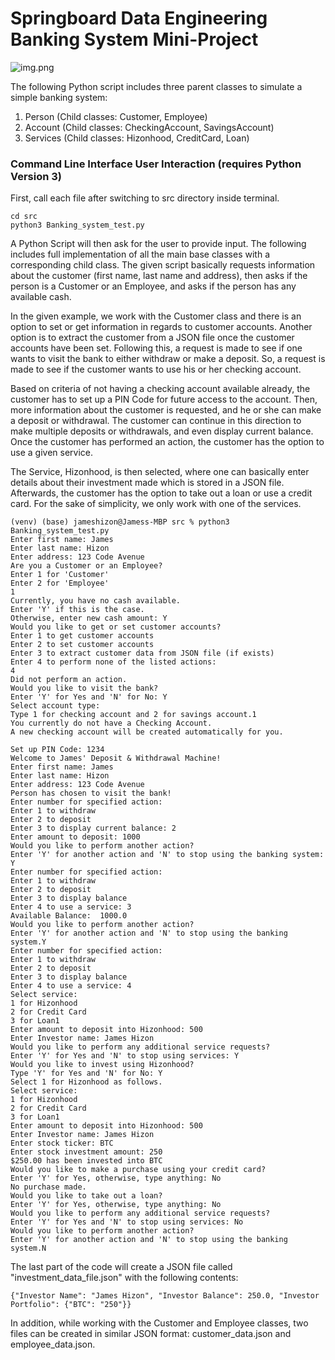 # Springboard Data Engineering Banking System Mini-Project

![img.png](https://www.bcsconsulting.com/wp-content/uploads/2018/12/bank-system-tile.png)


The following Python script includes three parent classes to simulate a simple banking system:
1. Person (Child classes: Customer, Employee)
2. Account (Child classes: CheckingAccount, SavingsAccount)
3. Services (Child classes: Hizonhood, CreditCard, Loan)


### Command Line Interface User Interaction (requires Python Version 3)

First, call each file after switching to src directory inside terminal.

```
cd src
python3 Banking_system_test.py
```

A Python Script will then ask for the user to provide input. 
The following includes full implementation of all the main base classes with a corresponding child class. The given script basically requests information about the customer (first name, last name and address), then asks if the person is a Customer or an Employee, and asks if the person has any available cash.

In the given example, we work with the Customer class and there is an option to set or get information in regards to customer accounts.
Another option is to extract the customer from a JSON file once the customer accounts have been set.
Following this, a request is made to see if one wants to visit the bank to either withdraw or make a deposit.
So, a request is made to see if the customer wants to use his or her checking account.

Based on criteria of not having a checking account available already, the customer has to set up a PIN Code for future access to the account.
Then, more information about the customer is requested, and he or she can make a deposit or withdrawal.
The customer can continue in this direction to make multiple deposits or withdrawals, and even display current balance.
Once the customer has performed an action, the customer has the option to use a given service.

The Service, Hizonhood, is then selected, where one can basically enter details about their investment made which is stored in a JSON file.
Afterwards, the customer has the option to take out a loan or use a credit card.
For the sake of simplicity, we only work with one of the services.



```
(venv) (base) jameshizon@Jamess-MBP src % python3 Banking_system_test.py                         
Enter first name: James
Enter last name: Hizon
Enter address: 123 Code Avenue
Are you a Customer or an Employee?
Enter 1 for 'Customer'
Enter 2 for 'Employee'
1
Currently, you have no cash available.
Enter 'Y' if this is the case.
Otherwise, enter new cash amount: Y
Would you like to get or set customer accounts?
Enter 1 to get customer accounts
Enter 2 to set customer accounts
Enter 3 to extract customer data from JSON file (if exists)
Enter 4 to perform none of the listed actions: 
4
Did not perform an action.
Would you like to visit the bank?
Enter 'Y' for Yes and 'N' for No: Y
Select account type:
Type 1 for checking account and 2 for savings account.1
You currently do not have a Checking Account.
A new checking account will be created automatically for you.

Set up PIN Code: 1234
Welcome to James' Deposit & Withdrawal Machine!
Enter first name: James
Enter last name: Hizon
Enter address: 123 Code Avenue
Person has chosen to visit the bank!
Enter number for specified action:
Enter 1 to withdraw
Enter 2 to deposit
Enter 3 to display current balance: 2
Enter amount to deposit: 1000
Would you like to perform another action?
Enter 'Y' for another action and 'N' to stop using the banking system: Y
Enter number for specified action:
Enter 1 to withdraw
Enter 2 to deposit
Enter 3 to display balance
Enter 4 to use a service: 3
Available Balance:  1000.0
Would you like to perform another action?
Enter 'Y' for another action and 'N' to stop using the banking system.Y
Enter number for specified action:
Enter 1 to withdraw
Enter 2 to deposit
Enter 3 to display balance
Enter 4 to use a service: 4
Select service:
1 for Hizonhood
2 for Credit Card
3 for Loan1
Enter amount to deposit into Hizonhood: 500
Enter Investor name: James Hizon
Would you like to perform any additional service requests?
Enter 'Y' for Yes and 'N' to stop using services: Y
Would you like to invest using Hizonhood?
Type 'Y' for Yes and 'N' for No: Y
Select 1 for Hizonhood as follows.
Select service:
1 for Hizonhood
2 for Credit Card
3 for Loan1
Enter amount to deposit into Hizonhood: 500
Enter Investor name: James Hizon
Enter stock ticker: BTC 
Enter stock investment amount: 250
$250.00 has been invested into BTC
Would you like to make a purchase using your credit card?
Enter 'Y' for Yes, otherwise, type anything: No
No purchase made.
Would you like to take out a loan?
Enter 'Y' for Yes, otherwise, type anything: No
Would you like to perform any additional service requests?
Enter 'Y' for Yes and 'N' to stop using services: No
Would you like to perform another action?
Enter 'Y' for another action and 'N' to stop using the banking system.N

```

The last part of the code will create a JSON file called "investment_data_file.json" with the following contents:

```
{"Investor Name": "James Hizon", "Investor Balance": 250.0, "Investor Portfolio": {"BTC": "250"}}
```

In addition, while working with the Customer and Employee classes, two files can be created in similar JSON format: customer_data.json and employee_data.json.
